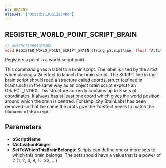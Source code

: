 ```yaml
---
ns: BRAINS
aliases: ["0x3cdc7136613284bd"]
---
```

## REGISTER_WORLD_POINT_SCRIPT_BRAIN

```c
// 0x3CDC7136613284BD
void REGISTER_WORLD_POINT_SCRIPT_BRAIN(string pScriptName, float fActivationRange, int SetToWhichThisBrainBelongs);
```

Registers a point in a world script point.

This command gives a label to a brain script. The label is used by the artist when placing a 2d effect to launch the brain script. The SCRIPT line in the brain script should read a structure called coords_struct (defined in brains.sch) in the same way as an object brain script expects an OBJECT_INDEX. This structure currently contains up to 3 sets of coordinates. It always has at least one coord which gives the world position around which the brain is centred. For simplicity BrainLabel has been removed so that the name the artits give the 2deffect needs to match the filename of the script.


## Parameters
* **pScriptName**: 
* **fActivationRange**: 
* **SetToWhichThisBrainBelongs**: Scripts can define one or more sets to which this brain belongs. The sets should have a value that is a power of 2 (1, 2, 4, 8, 16, 32, ...)
